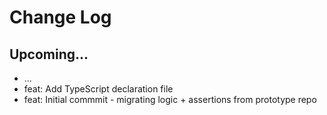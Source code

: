 # Change Log

## Upcoming...

- ... <!-- Add new lines here. Version number will be decided later -->
- feat: Add TypeScript declaration file
- feat: Initial commmit - migrating logic + assertions from prototype repo
